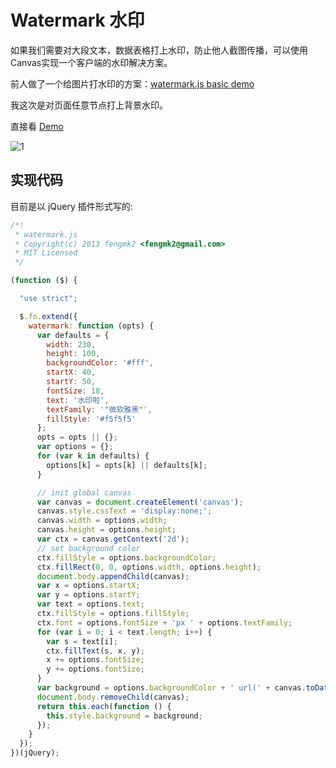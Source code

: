 # Watermark 水印

如果我们需要对大段文本，数据表格打上水印，防止他人截图传播，可以使用Canvas实现一个客户端的水印解决方案。

前人做了一个给图片打水印的方案：[watermark.js basic demo](http://www.patrick-wied.at/static/watermarkjs/demos/demo1.html)

我这次是对页面任意节点打上背景水印。

直接看 [Demo](http://fengmk2.github.com/watermark/demo.html)

![1](http://nfs.nodeblog.org/f/9/f9e67f7c9d6c4e233566453501c121f1.png)

## 实现代码

目前是以 jQuery 插件形式写的:

```js
/*!
 * watermark.js
 * Copyright(c) 2013 fengmk2 <fengmk2@gmail.com>
 * MIT Licensed
 */

(function ($) {

  "use strict";

  $.fn.extend({
    watermark: function (opts) {
      var defaults = {
        width: 230,
        height: 100,
        backgroundColor: '#fff',
        startX: 40,
        startY: 50,
        fontSize: 18,
        text: '水印啦',
        textFamily: '"微软雅黑"',
        fillStyle: '#f5f5f5'
      };
      opts = opts || {};
      var options = {};
      for (var k in defaults) {
        options[k] = opts[k] || defaults[k];
      }

      // init global canvas
      var canvas = document.createElement('canvas');
      canvas.style.cssText = 'display:none;';
      canvas.width = options.width;
      canvas.height = options.height;
      var ctx = canvas.getContext('2d');
      // set background color
      ctx.fillStyle = options.backgroundColor;
      ctx.fillRect(0, 0, options.width, options.height);
      document.body.appendChild(canvas);
      var x = options.startX;
      var y = options.startY;
      var text = options.text;
      ctx.fillStyle = options.fillStyle;
      ctx.font = options.fontSize + 'px ' + options.textFamily;
      for (var i = 0; i < text.length; i++) {
        var s = text[i];
        ctx.fillText(s, x, y);
        x += options.fontSize;
        y += options.fontSize;
      }
      var background = options.backgroundColor + ' url(' + canvas.toDataURL() + ') repeat';
      document.body.removeChild(canvas);
      return this.each(function () {
        this.style.background = background;
      });
    }
  });
})(jQuery);
```
